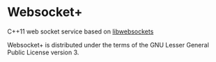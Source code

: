 Websocket+
==========

C++11 web socket service based on [libwebsockets](https://github.com/warmcat/libwebsockets) 


Websocket+ is distributed under the terms of the GNU Lesser General Public License version 3.
